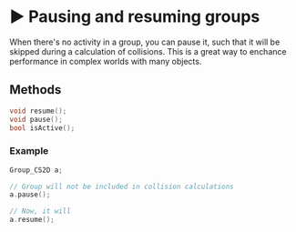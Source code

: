 # ▶️ Pausing and resuming groups

When there's no activity in a group, you can pause it,
such that it will be skipped during a calculation of collisions.
This is a great way to enchance performance in complex worlds
with many objects.

## Methods
````c++
void resume();
void pause();
bool isActive();
````

### Example
````c++
Group_CS2D a;

// Group will not be included in collision calculations
a.pause();

// Now, it will
a.resume();
````